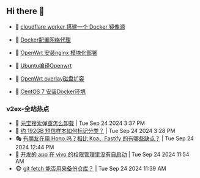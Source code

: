 ## Hi there 👋

<!--
**dkyg666/dkyg666** is a ✨ _special_ ✨ repository because its `README.md` (this file) appears on your GitHub profile.

Here are some ideas to get you started:

- 🔭 I’m currently working on ...
- 🌱 I’m currently learning ...
- 👯 I’m looking to collaborate on ...
- 🤔 I’m looking for help with ...
- 💬 Ask me about ...
- 📫 How to reach me: ...
- 😄 Pronouns: ...
- ⚡ Fun fact: ...
-->

<!-- BLOG-POST-LIST:START -->
- 🦩 [cloudflare worker 搭建一个 Docker 镜像源](http://blog.1996099.xyz/archives/cloudflare-worker-da-jian-yi-ge-docker-jing-xiang-zhan) 

- 🚦 [Docker配置网络代理](http://blog.1996099.xyz/archives/dockerpei-zhi-wang-luo-dai-li) 

- 🫶 [OpenWrt 安装nginx 模块化部署](http://blog.1996099.xyz/archives/openwrt-an-zhuang-nginx-mo-kuai-hua-bu-shu) 

- 🦄 [Ubuntu编译Openwrt](http://blog.1996099.xyz/archives/ubuntuzi-bian-yi-openwrt) 

- 🐻 [OpenWrt overlay磁盘扩容](http://blog.1996099.xyz/archives/openwrt-overlay) 

- 🤖 [CentOS 7 安装Docker环境](http://blog.1996099.xyz/archives/centos-docker) 
<!-- BLOG-POST-LIST:END -->

### v2ex-全站热点
<!-- v2ex:START -->
- 🥸 [元宝搜索弹窗怎么卸载](https://www.v2ex.com/t/1075543#reply0) | Tue Sep 24 2024 3:37 PM
- 🤗 [约 192GB 短信样本如何标记分类？](https://www.v2ex.com/t/1075541#reply5) | Tue Sep 24 2024 3:28 PM
- 🎭 [有朋友在用 Hono 吗？相比 Koa、Fastify 的有哪些缺点？](https://www.v2ex.com/t/1075521#reply7) | Tue Sep 24 2024 12:44 PM
- 🥷 [开发的 app 在 vivo 的权限管理里没有自启动](https://www.v2ex.com/t/1075507#reply0) | Tue Sep 24 2024 11:54 AM
- 🐵 [git fetch 能否用来备份仓库？](https://www.v2ex.com/t/1075501#reply5) | Tue Sep 24 2024 11:39 AM<!-- v2ex:END -->

